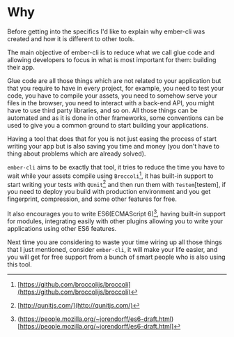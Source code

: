 # Why
Before getting into the specifics I'd like to explain why ember-cli was created and how it is different to other tools.

The main objective of ember-cli is to reduce what we call glue code and allowing developers to focus in what is most important for them: building their app.

Glue code are all those things which are not related to your application but that you require to have in every project, for example, you need to test your code, you have to compile your assets, you need to somehow serve your files in the browser, you need to interact with a back-end API, you might have to use third party libraries, and so on. All those things can be automated and as it is done in other frameworks, some conventions can be used to give you a common ground to start building your applications.

Having a tool that does that for you is not just easing the process of start writing your app but is also saving you time and money (you don't have to thing about problems which are already solved).

`ember-cli` aims to be exactly that tool, it tries to reduce the time you have to wait while your assets compile using `Broccoli`[^broccoli], it has built-in support to start writing your tests with `QUnit`[^qunit] and then run them with `Testem`[testem],  if you need to deploy you build with production environment and you get fingerprint, compression, and some other features for free.

It also encourages you to write ES6(ECMAScript 6)[^ES6], having built-in support for modules, integrating easily with other plugins allowing you to write your applications using other ES6 features.

Next time you are considering to waste your time wiring up all those things that I just mentioned, consider `ember-cli`, it will make your life easier, and you will get for free support from a bunch of smart people who is also using this tool.

[^ES6]: (https://people.mozilla.org/~jorendorff/es6-draft.html)[https://people.mozilla.org/~jorendorff/es6-draft.html]
[^broccoli]: [https://github.com/broccolijs/broccoli](https://github.com/broccolijs/broccoli)
[^testem]: [https://github.com/airportyh/testem](https://github.com/airportyh/testem)
[^qunit]: [http://qunitjs.com/](http://qunitjs.com/)
